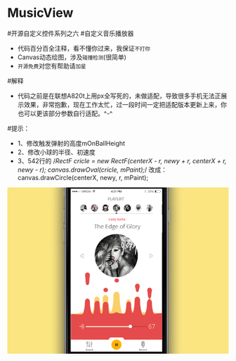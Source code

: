 ﻿# MusicView

#开源自定义控件系列之六
#自定义音乐播放器
* 代码百分百全注释，看不懂你过来，我保证`不打你`
* Canvas动态绘图，涉及`碰撞检测`(很简单)
* `开源免费`对您有帮助请`加星`


#解释
* 代码之前是在联想A820t上用px全写死的，未做适配，导致很多手机无法正展示效果，非常抱歉，现在工作太忙，过一段时间一定把适配版本更新上来，你也可以更该部分参数自行适配。^-^

#提示：

*  1、修改触发弹射的高度mOnBallHeight
*  2、修改小球的半径、初速度
*  3、542行的
      /*RectF cricle = new RectF(centerX - r, newy + r, centerX + r, newy
					- r);
			canvas.drawOval(cricle, mPaint);*/
			改成：
			canvas.drawCircle(centerX, newy, r, mPaint);

![Alt text](/a.gif)

